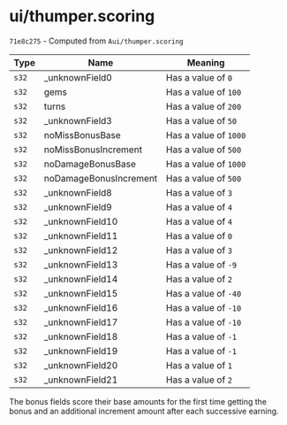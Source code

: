 # ui/thumper.scoring
`71e8c275` - Computed from `Aui/thumper.scoring`

| Type   | Name                   | Meaning               |
| ------ | ---------------------- | --------------------- |
| `s32`  | _unknownField0         | Has a value of `0`    |
| `s32`  | gems                   | Has a value of `100`  |
| `s32`  | turns                  | Has a value of `200`  |
| `s32`  | _unknownField3         | Has a value of `50`   |
| `s32`  | noMissBonusBase        | Has a value of `1000` |
| `s32`  | noMissBonusIncrement   | Has a value of `500`  |
| `s32`  | noDamageBonusBase      | Has a value of `1000` |
| `s32`  | noDamageBonusIncrement | Has a value of `500`  |
| `s32`  | _unknownField8         | Has a value of `3`    |
| `s32`  | _unknownField9         | Has a value of `4`    |
| `s32`  | _unknownField10        | Has a value of `4`    |
| `s32`  | _unknownField11        | Has a value of `0`    |
| `s32`  | _unknownField12        | Has a value of `3`    |
| `s32`  | _unknownField13        | Has a value of `-9`   |
| `s32`  | _unknownField14        | Has a value of `2`    |
| `s32`  | _unknownField15        | Has a value of `-40`  |
| `s32`  | _unknownField16        | Has a value of `-10`  |
| `s32`  | _unknownField17        | Has a value of `-10`  |
| `s32`  | _unknownField18        | Has a value of `-1`   |
| `s32`  | _unknownField19        | Has a value of `-1`   |
| `s32`  | _unknownField20        | Has a value of `1`    |
| `s32`  | _unknownField21        | Has a value of `2`    |

The bonus fields score their base amounts for the first time getting the bonus and an additional increment amount after each successive earning.